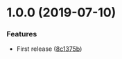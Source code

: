 # 1.0.0 (2019-07-10)


### Features

* First release ([8c1375b](https://github.com/unlight/h-document-element/commit/8c1375b))
